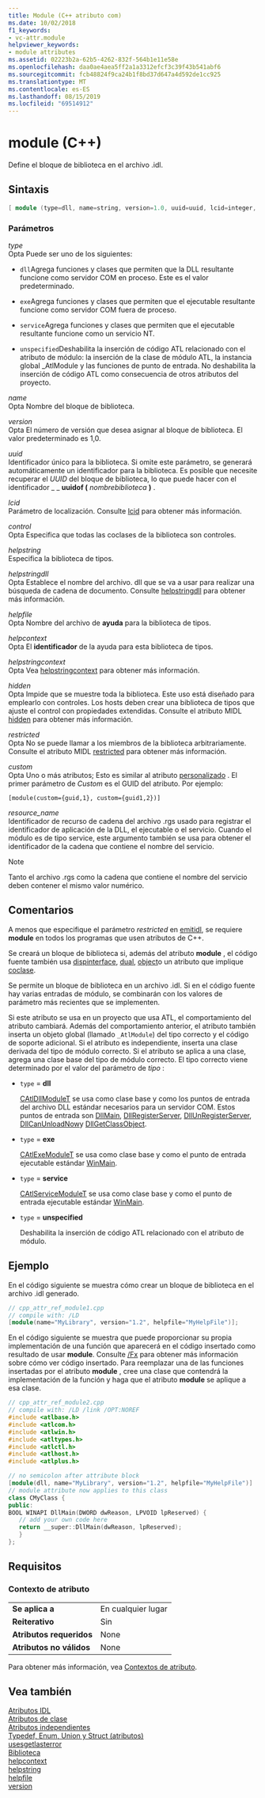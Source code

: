 ```yaml
---
title: Module (C++ atributo com)
ms.date: 10/02/2018
f1_keywords:
- vc-attr.module
helpviewer_keywords:
- module attributes
ms.assetid: 02223b2a-62b5-4262-832f-564b1e11e58e
ms.openlocfilehash: daa0ae4aea5ff2a1a3312efcf3c39f43b541abf6
ms.sourcegitcommit: fcb48824f9ca24b1f8bd37d647a4d592de1cc925
ms.translationtype: MT
ms.contentlocale: es-ES
ms.lasthandoff: 08/15/2019
ms.locfileid: "69514912"
---
```

# <a name="module-c"></a>module (C++)

Define el bloque de biblioteca en el archivo .idl.

## <a name="syntax"></a>Sintaxis

```cpp
[ module (type=dll, name=string, version=1.0, uuid=uuid, lcid=integer, control=boolean, helpstring=string, helpstringdll=string, helpfile=string, helpcontext=integer, helpstringcontext=integer, hidden=boolean, restricted=boolean, custom=string, resource_name=string,) ];
```

### <a name="parameters"></a>Parámetros

*type*<br/>
Opta Puede ser uno de los siguientes:

- `dll`Agrega funciones y clases que permiten que la DLL resultante funcione como servidor COM en proceso. Este es el valor predeterminado.

- `exe`Agrega funciones y clases que permiten que el ejecutable resultante funcione como servidor COM fuera de proceso.

- `service`Agrega funciones y clases que permiten que el ejecutable resultante funcione como un servicio NT.

- `unspecified`Deshabilita la inserción de código ATL relacionado con el atributo de módulo: la inserción de la clase de módulo ATL, la instancia global _AtlModule y las funciones de punto de entrada. No deshabilita la inserción de código ATL como consecuencia de otros atributos del proyecto.

*name*<br/>
Opta Nombre del bloque de biblioteca.

*version*<br/>
Opta El número de versión que desea asignar al bloque de biblioteca. El valor predeterminado es 1,0.

*uuid*<br/>
Identificador único para la biblioteca. Si omite este parámetro, se generará automáticamente un identificador para la biblioteca. Es posible que necesite recuperar el *UUID* del bloque de biblioteca, lo que puede hacer con el identificador _ _ **uuidof (** *nombrebiblioteca* **)** .

*lcid*<br/>
Parámetro de localización. Consulte [lcid](/windows/win32/Midl/lcid) para obtener más información.

*control*<br/>
Opta Especifica que todas las coclases de la biblioteca son controles.

*helpstring*<br/>
Especifica la biblioteca de tipos.

*helpstringdll*<br/>
Opta Establece el nombre del archivo. dll que se va a usar para realizar una búsqueda de cadena de documento. Consulte [helpstringdll](/windows/win32/Midl/helpstringdll) para obtener más información.

*helpfile*<br/>
Opta Nombre del archivo de **ayuda** para la biblioteca de tipos.

*helpcontext*<br/>
Opta El **identificador** de la ayuda para esta biblioteca de tipos.

*helpstringcontext*<br/>
Opta Vea [helpstringcontext](helpstringcontext.md) para obtener más información.

*hidden*<br/>
Opta Impide que se muestre toda la biblioteca. Este uso está diseñado para emplearlo con controles. Los hosts deben crear una biblioteca de tipos que ajuste el control con propiedades extendidas. Consulte el atributo MIDL [hidden](/windows/win32/Midl/hidden) para obtener más información.

*restricted*<br/>
Opta No se puede llamar a los miembros de la biblioteca arbitrariamente. Consulte el atributo MIDL [restricted](/windows/win32/Midl/restricted) para obtener más información.

*custom*<br/>
Opta Uno o más atributos; Esto es similar al atributo [personalizado](custom-cpp.md) . El primer parámetro de *Custom* es el GUID del atributo. Por ejemplo:

```
[module(custom={guid,1}, custom={guid1,2})]
```

*resource_name*<br/>
Identificador de recurso de cadena del archivo .rgs usado para registrar el identificador de aplicación de la DLL, el ejecutable o el servicio. Cuando el módulo es de tipo service, este argumento también se usa para obtener el identificador de la cadena que contiene el nombre del servicio.

> [!NOTE]
> Tanto el archivo .rgs como la cadena que contiene el nombre del servicio deben contener el mismo valor numérico.

## <a name="remarks"></a>Comentarios

A menos que especifique el parámetro *restricted* en [emitidl](emitidl.md), se requiere **module** en todos los programas que usen atributos de C++.

Se creará un bloque de biblioteca si, además del atributo **module** , el código fuente también usa [dispinterface](dispinterface.md), [dual](dual.md), [object](object-cpp.md)o un atributo que implique [coclase](coclass.md).

Se permite un bloque de biblioteca en un archivo .idl. Si en el código fuente hay varias entradas de módulo, se combinarán con los valores de parámetro más recientes que se implementen.

Si este atributo se usa en un proyecto que usa ATL, el comportamiento del atributo cambiará. Además del comportamiento anterior, el atributo también inserta un objeto global (llamado `_AtlModule`) del tipo correcto y el código de soporte adicional. Si el atributo es independiente, inserta una clase derivada del tipo de módulo correcto. Si el atributo se aplica a una clase, agrega una clase base del tipo de módulo correcto. El tipo correcto viene determinado por el valor del parámetro de *tipo* :

- `type` = **dll**

   [CAtlDllModuleT](../../atl/reference/catldllmodulet-class.md) se usa como clase base y como los puntos de entrada del archivo DLL estándar necesarios para un servidor COM. Estos puntos de entrada son [DllMain](/windows/win32/Dlls/dllmain), [DllRegisterServer](/windows/win32/api/olectl/nf-olectl-dllregisterserver), [DllUnRegisterServer](/windows/win32/api/olectl/nf-olectl-dllunregisterserver), [DllCanUnloadNow](/windows/win32/api/combaseapi/nf-combaseapi-dllcanunloadnow)y [DllGetClassObject](/previous-versions//dd797891\(v=vs.85\)).

- `type` = **exe**

   [CAtlExeModuleT](../../atl/reference/catlexemodulet-class.md) se usa como clase base y como el punto de entrada ejecutable estándar [WinMain](/windows/win32/api/winbase/nf-winbase-winmain).

- `type` = **service**

   [CAtlServiceModuleT](../../atl/reference/catlservicemodulet-class.md) se usa como clase base y como el punto de entrada ejecutable estándar [WinMain](/windows/win32/api/winbase/nf-winbase-winmain).

- `type` = **unspecified**

   Deshabilita la inserción de código ATL relacionado con el atributo de módulo.

## <a name="example"></a>Ejemplo

En el código siguiente se muestra cómo crear un bloque de biblioteca en el archivo .idl generado.

```cpp
// cpp_attr_ref_module1.cpp
// compile with: /LD
[module(name="MyLibrary", version="1.2", helpfile="MyHelpFile")];
```

En el código siguiente se muestra que puede proporcionar su propia implementación de una función que aparecerá en el código insertado como resultado de usar **module**. Consulte [/Fx](../../build/reference/fx-merge-injected-code.md) para obtener más información sobre cómo ver código insertado. Para reemplazar una de las funciones insertadas por el atributo **module** , cree una clase que contendrá la implementación de la función y haga que el atributo **module** se aplique a esa clase.

```cpp
// cpp_attr_ref_module2.cpp
// compile with: /LD /link /OPT:NOREF
#include <atlbase.h>
#include <atlcom.h>
#include <atlwin.h>
#include <atltypes.h>
#include <atlctl.h>
#include <atlhost.h>
#include <atlplus.h>

// no semicolon after attribute block
[module(dll, name="MyLibrary", version="1.2", helpfile="MyHelpFile")]
// module attribute now applies to this class
class CMyClass {
public:
BOOL WINAPI DllMain(DWORD dwReason, LPVOID lpReserved) {
   // add your own code here
   return __super::DllMain(dwReason, lpReserved);
   }
};
```

## <a name="requirements"></a>Requisitos

### <a name="attribute-context"></a>Contexto de atributo

|||
|-|-|
|**Se aplica a**|En cualquier lugar|
|**Reiterativo**|Sin|
|**Atributos requeridos**|None|
|**Atributos no válidos**|None|

Para obtener más información, vea [Contextos de atributo](cpp-attributes-com-net.md#contexts).

## <a name="see-also"></a>Vea también

[Atributos IDL](idl-attributes.md)<br/>
[Atributos de clase](class-attributes.md)<br/>
[Atributos independientes](stand-alone-attributes.md)<br/>
[Typedef, Enum, Union y Struct (atributos)](typedef-enum-union-and-struct-attributes.md)<br/>
[usesgetlasterror](usesgetlasterror.md)<br/>
[Biblioteca](/windows/win32/Midl/library)<br/>
[helpcontext](helpcontext.md)<br/>
[helpstring](helpstring.md)<br/>
[helpfile](helpfile.md)<br/>
[version](version-cpp.md)